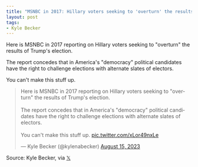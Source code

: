 ```yaml
---
title: "MSNBC in 2017: Hillary voters seeking to 'overturn' the results of election"
layout: post
tags:
- Kyle Becker
---
```


Here is MSNBC in 2017 reporting on Hillary voters seeking to "overturn" the results of Trump's election.

The report concedes that in America's "democracy" political candidates have the right to challenge elections with alternate slates of electors.

You can't make this stuff up.

<blockquote class="twitter-tweet"><p lang="en" dir="ltr">Here is MSNBC in 2017 reporting on Hillary voters seeking to &quot;overturn&quot; the results of Trump&#39;s election.<br><br>The report concedes that in America&#39;s &quot;democracy&quot; political candidates have the right to challenge elections with alternate slates of electors.<br><br>You can&#39;t make this stuff up. <a href="https://t.co/xLor49nxLe">pic.twitter.com/xLor49nxLe</a></p>&mdash; Kyle Becker (@kylenabecker) <a href="https://twitter.com/kylenabecker/status/1691479572842233856?ref_src=twsrc%5Etfw">August 15, 2023</a></blockquote> <script async src="https://platform.twitter.com/widgets.js" charset="utf-8"></script>

Source: Kyle Becker, via [𝕏](https://x.com)
